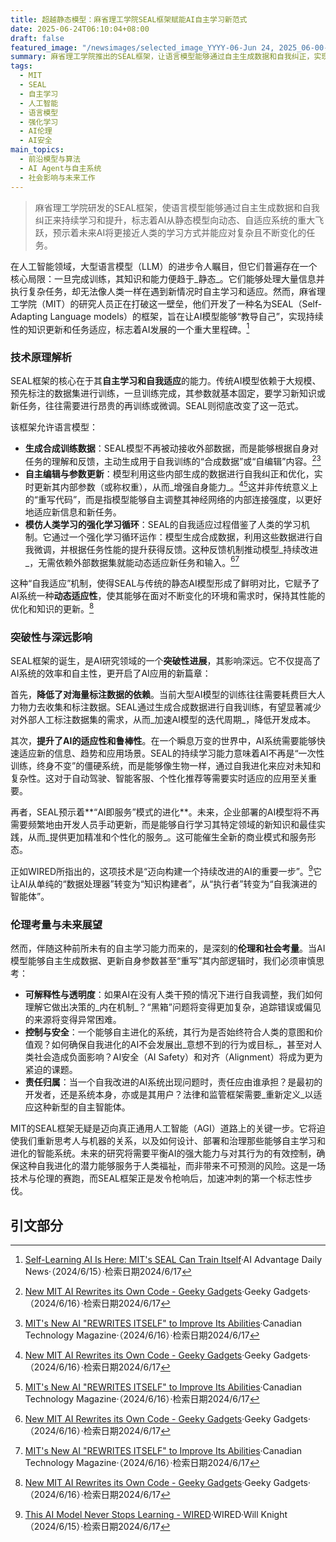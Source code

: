 ```yaml
---
title: 超越静态模型：麻省理工学院SEAL框架赋能AI自主学习新范式
date: 2025-06-24T06:10:04+08:00
draft: false
featured_image: "/newsimages/selected_image_YYYY-06-Jun 24, 2025_06-00-28-810.jpg"
summary: 麻省理工学院推出的SEAL框架，让语言模型能够通过自主生成数据和自我纠正，实现持续学习和能力提升，突破了传统AI模型的静态局限。这项技术不仅能显著降低对大规模人工标注数据的依赖，提高AI的适应性和鲁棒性，也引发了关于AI可解释性、控制与伦理责任等深层社会影响的思考。
tags: 
  - MIT
  - SEAL
  - 自主学习
  - 人工智能
  - 语言模型
  - 强化学习
  - AI伦理
  - AI安全
main_topics: 
  - 前沿模型与算法
  - AI Agent与自主系统
  - 社会影响与未来工作
---
```


> 麻省理工学院研发的SEAL框架，使语言模型能够通过自主生成数据和自我纠正来持续学习和提升，标志着AI从静态模型向动态、自适应系统的重大飞跃，预示着未来AI将更接近人类的学习方式并能应对复杂且不断变化的任务。

在人工智能领域，大型语言模型（LLM）的进步令人瞩目，但它们普遍存在一个核心局限：一旦完成训练，其知识和能力便趋于_静态_。它们能够处理大量信息并执行复杂任务，却无法像人类一样在遇到新情况时自主学习和适应。然而，麻省理工学院（MIT）的研究人员正在打破这一壁垒，他们开发了一种名为SEAL（Self-Adapting Language models）的框架，旨在让AI模型能够“教导自己”，实现持续性的知识更新和任务适应，标志着AI发展的一个重大里程碑。[^1]

### 技术原理解析

SEAL框架的核心在于其**自主学习和自我适应**的能力。传统AI模型依赖于大规模、预先标注的数据集进行训练，一旦训练完成，其参数就基本固定，要学习新知识或新任务，往往需要进行昂贵的再训练或微调。SEAL则彻底改变了这一范式。

该框架允许语言模型：
*   **生成合成训练数据**：SEAL模型不再被动接收外部数据，而是能够根据自身对任务的理解和反馈，主动生成用于自我训练的“合成数据”或“自编辑”内容。[^2][^4]
*   **自主编辑与参数更新**：模型利用这些内部生成的数据进行自我纠正和优化，实时更新其内部参数（或称权重），从而_增强自身能力_。[^2][^4]这并非传统意义上的“重写代码”，而是指模型能够自主调整其神经网络的内部连接强度，以更好地适应新信息和新任务。
*   **模仿人类学习的强化学习循环**：SEAL的自我适应过程借鉴了人类的学习机制。它通过一个强化学习循环运作：模型生成合成数据，利用这些数据进行自我微调，并根据任务性能的提升获得反馈。这种反馈机制推动模型_持续改进_，无需依赖外部数据集就能动态适应新任务和输入。[^2][^4]

这种“自我适应”机制，使得SEAL与传统的静态AI模型形成了鲜明对比，它赋予了AI系统一种**动态适应性**，使其能够在面对不断变化的环境和需求时，保持其性能的优化和知识的更新。[^2]

### 突破性与深远影响

SEAL框架的诞生，是AI研究领域的一个**突破性进展**，其影响深远。它不仅提高了AI系统的效率和自主性，更开启了AI应用的新篇章：

首先，**降低了对海量标注数据的依赖**。当前大型AI模型的训练往往需要耗费巨大人力物力去收集和标注数据。SEAL通过生成合成数据进行自我训练，有望显著减少对外部人工标注数据集的需求，从而_加速AI模型的迭代周期_，降低开发成本。

其次，**提升了AI的适应性和鲁棒性**。在一个瞬息万变的世界中，AI系统需要能够快速适应新的信息、趋势和应用场景。SEAL的持续学习能力意味着AI不再是“一次性训练，终身不变”的僵硬系统，而是能够像生物一样，通过自我进化来应对未知和复杂性。这对于自动驾驶、智能客服、个性化推荐等需要实时适应的应用至关重要。

再者，SEAL预示着**“AI即服务”模式的进化**。未来，企业部署的AI模型将不再需要频繁地由开发人员手动更新，而是能够自行学习其特定领域的新知识和最佳实践，从而_提供更加精准和个性化的服务_。这可能催生全新的商业模式和服务形态。

正如WIRED所指出的，这项技术是“迈向构建一个持续改进的AI的重要一步”。[^5]它让AI从单纯的“数据处理器”转变为“知识构建者”，从“执行者”转变为“自我演进的智能体”。

### 伦理考量与未来展望

然而，伴随这种前所未有的自主学习能力而来的，是深刻的**伦理和社会考量**。当AI模型能够自主生成数据、更新自身参数甚至“重写”其内部逻辑时，我们必须审慎思考：

*   **可解释性与透明度**：如果AI在没有人类干预的情况下进行自我调整，我们如何理解它做出决策的_内在机制_？“黑箱”问题将变得更加复杂，追踪错误或偏见的来源将变得异常困难。
*   **控制与安全**：一个能够自主进化的系统，其行为是否始终符合人类的意图和价值观？如何确保自我进化的AI不会发展出_意想不到的行为或目标_，甚至对人类社会造成负面影响？AI安全（AI Safety）和对齐（Alignment）将成为更为紧迫的课题。
*   **责任归属**：当一个自我改进的AI系统出现问题时，责任应由谁承担？是最初的开发者，还是系统本身，亦或是其用户？法律和监管框架需要_重新定义_以适应这种新型的自主智能体。

MIT的SEAL框架无疑是迈向真正通用人工智能（AGI）道路上的关键一步。它将迫使我们重新思考人与机器的关系，以及如何设计、部署和治理那些能够自主学习和进化的智能系统。未来的研究将需要平衡AI的强大能力与对其行为的有效控制，确保这种自我进化的潜力能够服务于人类福祉，而非带来不可预测的风险。这是一场技术与伦理的赛跑，而SEAL框架正是发令枪响后，加速冲刺的第一个标志性步伐。

## 引文部分
[^1]: [Self-Learning AI Is Here: MIT's SEAL Can Train Itself](https://ajsai.substack.com/p/self-learning-ai-is-here-mits-seal)·AI Advantage Daily News·（2024/6/15）·检索日期2024/6/17
[^2]: [New MIT AI Rewrites its Own Code - Geeky Gadgets](https://www.geeky-gadgets.com/ai-rewriting-its-own-code/)·Geeky Gadgets·（2024/6/16）·检索日期2024/6/17
[^3]: [MIT's AI learns to upgrade itself - rundown.ai](https://www.rundown.ai/articles/mits-ai-learns-to-upgrade-itself)·rundown.ai·（2024/6/15）·检索日期2024/6/17
[^4]: [MIT's New AI "REWRITES ITSELF" to Improve Its Abilities](https://canadiantechnologymagazine.com/mit-self-adapting-language-models-ai-rewrites-itself/)·Canadian Technology Magazine·（2024/6/16）·检索日期2024/6/17
[^5]: [This AI Model Never Stops Learning - WIRED](https://www.wired.com/story/this-ai-model-never-stops-learning/)·WIRED·Will Knight（2024/6/15）·检索日期2024/6/17
